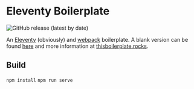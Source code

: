 # Eleventy Boilerplate

<img alt="GitHub release (latest by date)" src="https://img.shields.io/github/v/release/DanCanetti/eleventy-boilerplate?color=000&label=Release&style=flat-square">

An [Eleventy](http://eleventy.dev/) (obviously) and [webpack](https://webpack.js.org/)</a> boilerplate. A blank version can be found [here](https://github.com/DanCanetti/eleventy-boilerplate-blank) and more information at [thisboilerplate.rocks](https://thisboilerplate.rocks/).

## Build

`npm install`
`npm run serve`